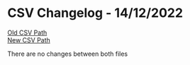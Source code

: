 
# CSV Changelog - 14/12/2022

[Old CSV Path](../../../../data/input_2022/Profile/Results/fujitsu-sensor.csv)  
[New CSV Path](../../../../../wot-profile/testing/manual.csv)

There are no changes between both files

